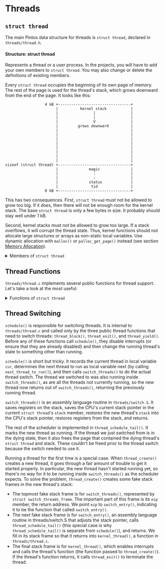 # Threads

## `struct thread`

The main Pintos data structure for threads is `struct thread`, declared in `threads/thread.h`.

#### Structure: **struct thread**

Represents a thread or a user process. In the projects, you will have to add your own members to `struct thread`. You may also change or delete the definitions of existing members.

Every `struct thread` occupies the beginning of its own page of memory. The rest of the page is used for the thread's stack, which grows downward from the end of the page. It looks like this:

```
                  4 kB +---------------------------------+
                       |          kernel stack           |
                       |                |                |
                       |                |                |
                       |                V                |
                       |         grows downward          |
                       |                                 |
                       |                                 |
                       |                                 |
                       |                                 |
                       |                                 |
                       |                                 |
                       |                                 |
                       |                                 |
sizeof (struct thread) +---------------------------------+
                       |              magic              |
                       |                :                |
                       |                :                |
                       |              status             |
                       |               tid               |
                  0 kB +---------------------------------+
```

This has two consequences. First, `struct thread` must not be allowed to grow too big. If it does, then there will not be enough room for the kernel stack. The base `struct thread` is only a few bytes in size. It probably should stay well under 1 kB.

Second, kernel stacks must not be allowed to grow too large. If a stack overflows, it will corrupt the thread state. Thus, kernel functions should not allocate large structures or arrays as non-static local variables. Use dynamic allocation with `malloc()` or `palloc_get_page()` instead (see section [Memory Allocation](memory-allocation.md)).

<details>

<summary>Members of <code>struct thread</code></summary>

#### tid\_t **tid**

The thread's thread identifier or _tid_. Every thread must have a tid that is unique over the entire lifetime of the kernel. By default, `tid_t` is a `typedef` for `int` and each new thread receives the numerically next higher tid, starting from 1 for the initial process. You can change the type and the numbering scheme if you like.

#### enum thread\_status **status**

The thread's state, one of the following:

#### _**`THREAD_RUNNING`**_

The thread is running. Exactly one thread is running at a given time. `thread_current()` returns the running thread.

#### _**`THREAD_READY`**_

The thread is ready to run, but it's not running right now. The thread could be selected to run the next time the scheduler is invoked. Ready threads are kept in a doubly linked list called `ready_list`.

#### _**`THREAD_BLOCKED`**_

The thread is waiting for something, e.g. a lock to become available, an interrupt to be invoked. The thread won't be scheduled again until it transitions to the `THREAD_READY` state with a call to `thread_unblock()`. This is most conveniently done indirectly, using one of the Pintos synchronization primitives that block and unblock threads automatically (see section [Synchronization](synchronization.md)).

There is no _a priori_ way to tell what a blocked thread is waiting for, but a backtrace can help (see section [Backtraces](../../getting-started/debug-and-test/debugging.md#backtraces)).

#### **`THREAD_DYING`**

The thread will be destroyed by the scheduler after switching to the next thread.

#### char **name\[16]**

The thread's name as a string, or at least the first few characters of it.

#### uint8\_t \***stack**

Every thread has its own stack to keep track of its state. When the thread is running, the CPU's stack pointer register tracks the top of the stack and this member is unused. But when the CPU switches to another thread, this member saves the thread's stack pointer. No other members are needed to save the thread's registers, because the other registers that must be saved are saved on the stack.

When an interrupt occurs, whether in the kernel or a user program, an `struct intr_frame` is pushed onto the stack. When the interrupt occurs in a user program, the `struct intr_frame` is always at the very top of the page. See section [Interrupt Handling](interrupt-handling.md), for more information.

#### int **priority**

A thread priority, ranging from `PRI_MIN` (0) to `PRI_MAX` (63). Lower numbers correspond to lower priorities, so that priority 0 is the lowest priority and priority 63 is the highest. Pintos as provided ignores thread priorities, but you will implement priority scheduling in project 1.

#### `struct list_elem` **allelem**

This "list element" is used to link the thread into the list of all threads. Each thread is inserted into this list when it is created and removed when it exits. The `thread_foreach()` function should be used to iterate over all threads.

#### `struct thread`: `struct list_elem` **elem**

A "list element" used to put the thread into doubly linked lists, either `ready_list` (the list of threads ready to run) or a list of threads waiting on a semaphore in `sema_down()`. It can do double duty because a thread waiting on a semaphore is not ready, and vice versa.

#### `struct thread`: uint32\_t \***pagedir**

Only present in project 2 and later. See section [Page Table](page-table.md).

#### `struct thread`: unsigned **magic**

Always set to `THREAD_MAGIC`, which is just an arbitrary number defined in threads/thread.c, and used to detect stack overflow. `thread_current()` checks that the `magic` member of the running thread's `struct thread` is set to `THREAD_MAGIC`. Stack overflow tends to change this value, triggering the assertion. For greatest benefit, as you add members to `struct thread`, leave `magic` at the end.

</details>

## Thread Functions

`threads/thread.c` implements several public functions for thread support. Let's take a look at the most useful:

<details>

<summary>Functions of <code>struct thread</code></summary>

#### Function: void **thread\_init** (void)

Called by `pintos_init()` to initialize the thread system. Its main purpose is to create a `struct thread` for Pintos's initial thread. This is possible because the Pintos loader puts the initial thread's stack at the top of a page, in the same position as any other Pintos thread.

Before `thread_init()` runs, `thread_current()` will fail because the running thread's `magic` value is incorrect. Lots of functions call `thread_current()` directly or indirectly, including `lock_acquire()` for locking a lock, so `thread_init()` is called early in Pintos initialization.

#### Function: void **thread\_start** (void)

Called by `pintos_init()` to start the scheduler. Creates the idle thread, that is, the thread that is scheduled when no other thread is ready. Then enables interrupts, which as a side effect enables the scheduler because the scheduler runs on return from the timer interrupt, using `intr_yield_on_return()`.

#### Function: void **thread\_tick** (void)

Called by the timer interrupt at each timer tick. It keeps track of thread statistics and triggers the scheduler when a time slice expires.

#### Function: void **thread\_print\_stats** (void)

Called during Pintos shutdown to print thread statistics.

#### Function: tid\_t **thread\_create** (const char \*name, int priority, thread\_func \*func, void \*aux)

Creates and starts a new thread named name with the given priority, returning the new thread's tid. The thread executes func, passing aux as the function's single argument.

`thread_create()` allocates a page for the thread's `struct thread` and stack and initializes its members, then it sets up a set of fake stack frames for it (see section [Thread Switching](threads.md#thread-switching)). The thread is initialized in the blocked state, then unblocked just before returning, which allows the new thread to be scheduled (see Thread States).

#### Type: **void thread\_func (void \*aux)**

This is the type of the function passed to `thread_create()`, whose aux argument is passed along as the function's argument.

#### Function: void **thread\_block** (void)

Transitions the running thread from the running state to the blocked state (see Thread States). The thread will not run again until `thread_unblock()` is called on it, so you'd better have some way arranged for that to happen. Because `thread_block()` is so low-level, you should prefer to use one of the synchronization primitives instead (see section [Synchronization](synchronization.md)).

#### Function: void **thread\_unblock** (struct thread \*thread)

Transitions thread, which must be in the blocked state, to the ready state, allowing it to resume running (see Thread States). This is called when the event that the thread is waiting for occurs, e.g. when the lock that the thread is waiting on becomes available.

#### Function: struct thread \***thread\_current** (void)

Returns the running thread.

#### Function: tid\_t **thread\_tid** (void)

Returns the running thread's thread id. Equivalent to `thread_current ()->tid`.

#### Function: const char \***thread\_name** (void)

Returns the running thread's name. Equivalent to `thread_current ()->name`.

#### Function: void **thread\_exit** (void) `NO_RETURN`

Causes the current thread to exit. Never returns, hence `NO_RETURN` (see section [Function and Parameter Attributes](../../getting-started/debug-and-test/debugging.md#function-and-parameter-attributes)).

#### Function: void **thread\_yield** (void)

Yields the CPU to the scheduler, which picks a new thread to run. The new thread might be the current thread, so you can't depend on this function to keep this thread from running for any particular length of time.

#### Function: void **thread\_foreach** (thread\_action\_func \*action, void \*aux)

Iterates over all threads t and invokes `action(t, aux)` on each. action must refer to a function that matches the signature given by `thread_action_func()`:

#### Type: **void thread\_action\_func (struct thread \*thread, void \*aux)**

Performs some action on a thread, given aux.

#### Function: int **thread\_get\_priority** (void)

#### Function: void **thread\_set\_priority** (int new\_priority)

Stub to set and get thread priority. Used in project 1.

#### Function: int **thread\_get\_nice** (void)

#### Function: void **thread\_set\_nice** (int new\_nice)

#### Function: int **thread\_get\_recent\_cpu** (void)

#### Function: int **thread\_get\_load\_avg** (void)

#### Stubs for the advanced scheduler. See section [4.4BSD Scheduler](broken-reference).

</details>

## Thread Switching

`schedule()` is responsible for switching threads. It is internal to `threads/thread.c` and called only by the three public thread functions that need to switch threads: `thread_block()`, `thread_exit()`, and `thread_yield()`. Before any of these functions call `schedule()`, they disable interrupts (or ensure that they are already disabled) and then change the running thread's state to something other than running.

`schedule()` is short but tricky. It records the current thread in local variable `cur`, determines the next thread to run as local variable next (by calling `next_thread_to_run()`), and then calls `switch_threads()` to do the actual thread switch. The thread we switched to was also running inside `switch_threads()`, as are all the threads not currently running, so the new thread now returns out of `switch_threads()`, returning the previously running thread.

`switch_threads()` is an assembly language routine in `threads/switch.S`. It saves registers on the stack, saves the CPU's current stack pointer in the current `struct thread`'s `stack` member, restores the new thread's `stack` into the CPU's stack pointer, restores registers from the stack, and returns.

The rest of the scheduler is implemented in `thread_schedule_tail()`. It marks the new thread as running. If the thread we just switched from is in the dying state, then it also frees the page that contained the dying thread's `struct thread` and stack. These couldn't be freed prior to the thread switch because the switch needed to use it.

Running a thread for the first time is a special case. When `thread_create()` creates a new thread, it goes through a fair amount of trouble to get it started properly. In particular, the new thread hasn't started running yet, so there's no way for it to be running inside `switch_threads()` as the scheduler expects. To solve the problem, `thread_create()` creates some fake stack frames in the new thread's stack:

* The topmost fake stack frame is for `switch_threads()`, represented by `struct switch_threads_frame`. The important part of this frame is its `eip` member, the return address. We point `eip` to `switch_entry()`, indicating it to be the function that called `switch_entry()`.
* The next fake stack frame is for `switch_entry()`, an assembly language routine in threads/switch.S that adjusts the stack pointer, calls `thread_schedule_tail()` (this special case is why `thread_schedule_tail()` is separate from `schedule()`), and returns. We fill in its stack frame so that it returns into `kernel_thread()`, a function in `threads/thread.c`.
* The final stack frame is for `kernel_thread()`, which enables interrupts and calls the thread's function (the function passed to `thread_create()`). If the thread's function returns, it calls `thread_exit()` to terminate the thread.
